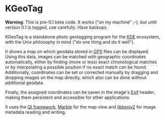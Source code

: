 # KGeoTag

**Warning**: This is pre-0.1 beta code. It works ("on my machine" ;-), but until version 0.1 is tagged, use carefully. Have backups.

KGeoTag is a standalone photo geotagging program for the [KDE](https://kde.org/) ecosystem, with the Unix philosophy in mind ("do one thing and do it well").

It shows a map on which geodata stored in [GPX](https://en.wikipedia.org/wiki/GPS_Exchange_Format) files can be displayed. Using this data, images can be matched with geographic coordinates automatically, either by finding (more or less) exact chronological matches or by interpolating a possible position if no exact match can be found. Additionally, coordinates can be set or corrected manually by dragging and dropping images on the map directly, which also can be done without additional geodata.

Finally, the assigned coordinates can be saven in the image's [Exif](https://en.wikipedia.org/wiki/Exif) header, making them persistent and accessible for other applications.

It uses the [Qt framework](https://www.qt.io/), [Marble](https://marble.kde.org/) for the map view and [libkexiv2](https://invent.kde.org/graphics/libkexiv2) for image metadata reading and writing.
